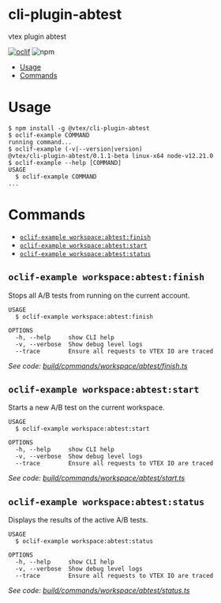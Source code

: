 cli-plugin-abtest
===================

vtex plugin abtest

[![oclif](https://img.shields.io/badge/cli-oclif-brightgreen.svg)](https://oclif.io)
![npm](https://img.shields.io/npm/v/@vtex/cli-plugin-abtest)

<!-- toc -->
* [Usage](#usage)
* [Commands](#commands)
<!-- tocstop -->
# Usage
<!-- usage -->
```sh-session
$ npm install -g @vtex/cli-plugin-abtest
$ oclif-example COMMAND
running command...
$ oclif-example (-v|--version|version)
@vtex/cli-plugin-abtest/0.1.1-beta linux-x64 node-v12.21.0
$ oclif-example --help [COMMAND]
USAGE
  $ oclif-example COMMAND
...
```
<!-- usagestop -->
# Commands
<!-- commands -->
* [`oclif-example workspace:abtest:finish`](#oclif-example-workspaceabtestfinish)
* [`oclif-example workspace:abtest:start`](#oclif-example-workspaceabteststart)
* [`oclif-example workspace:abtest:status`](#oclif-example-workspaceabteststatus)

## `oclif-example workspace:abtest:finish`

Stops all A/B tests from running on the current account.

```
USAGE
  $ oclif-example workspace:abtest:finish

OPTIONS
  -h, --help     show CLI help
  -v, --verbose  Show debug level logs
  --trace        Ensure all requests to VTEX IO are traced
```

_See code: [build/commands/workspace/abtest/finish.ts](https://github.com/vtex/cli-plugin-abtest/blob/v0.1.1-beta/build/commands/workspace/abtest/finish.ts)_

## `oclif-example workspace:abtest:start`

Starts a new A/B test on the current workspace.

```
USAGE
  $ oclif-example workspace:abtest:start

OPTIONS
  -h, --help     show CLI help
  -v, --verbose  Show debug level logs
  --trace        Ensure all requests to VTEX IO are traced
```

_See code: [build/commands/workspace/abtest/start.ts](https://github.com/vtex/cli-plugin-abtest/blob/v0.1.1-beta/build/commands/workspace/abtest/start.ts)_

## `oclif-example workspace:abtest:status`

Displays the results of the active A/B tests.

```
USAGE
  $ oclif-example workspace:abtest:status

OPTIONS
  -h, --help     show CLI help
  -v, --verbose  Show debug level logs
  --trace        Ensure all requests to VTEX IO are traced
```

_See code: [build/commands/workspace/abtest/status.ts](https://github.com/vtex/cli-plugin-abtest/blob/v0.1.1-beta/build/commands/workspace/abtest/status.ts)_
<!-- commandsstop -->
